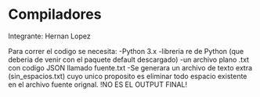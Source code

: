 # Compiladores
Integrante: Hernan Lopez 

Para correr el codigo se necesita: 
-Python 3.x
-libreria re de Python (que deberia de venir con el paquete default descargado)
-un archivo plano .txt con codigo JSON llamado fuente.txt
-Se generara un archivo de texto extra (sin_espacios.txt) cuyo unico proposito es eliminar todo espacio existente en el archivo fuente orignal. !NO ES EL OUTPUT FINAL!
